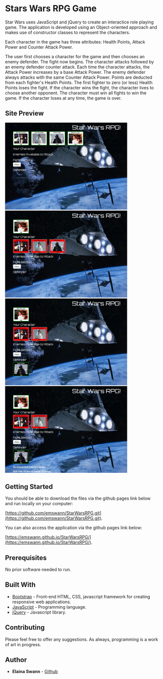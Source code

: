# Stars Wars RPG Game

Star Wars uses JavaScript and jQuery to create an interactice role playing game. The application is developed using an Object-oriented approach and makes use of constructor classes to represent the characters.

Each character in the game has three attributes: Health Points, Attack Power and Counter Attack Power.

The user first chooses a character for the game and then chooses an enemy defender. The fight now begins. The character attacks followed by an enemy defender counter attack. Each time the character attacks, the Attack Power increases by a base Attack Power. The enemy defender always attacks with the same Counter Attack Power. Points are deducted from each fighter's Health Points. The first fighter to zero (or less) Health Points loses the fight. If the character wins the fight, the character lives to choose another opponent. The character must win all fights to win the game. If the character loses at any time, the game is over.

## Site Preview

<img src='assets/images/StarWarsInitial.jpg' alt='Star Wars Initial' width='400'>


<img src='assets/images/StarWarsCharacter.jpg' alt='Star Wars Character' width='400'>


<img src='assets/images/StarWarsDefender.jpg' alt='Star Wars Defender' width='400'>


<img src='assets/images/StarWarsFight.jpg' alt='Star Wars Fight' width='400'>


## Getting Started

You should be able to download the files via the github pages link below and run locally on your computer:

[https://github.com/emswann/StarWarsRPG.git](https://github.com/emswann/StarWarsRPG.git).

You can also access the application via the github pages link below:

[https://emswann.github.io/StarWarsRPG/](https://emswann.github.io/StarWarsRPG/).

## Prerequisites

No prior software needed to run.

## Built With

* [Bootstrap](https://getbootstrap.com/docs/3.3/) - Front-end HTML, CSS, javascript framework for creating responsive web applications. 
* [JavaScript](https://www.javascript.com/) - Programming language.
* [jQuery](https://jquery.com/) - Javascript library.

## Contributing

Please feel free to offer any suggestions. As always, programming is a work of art in progress.

## Author

* **Elaina Swann** - [Github](https://github.com/emswann)
